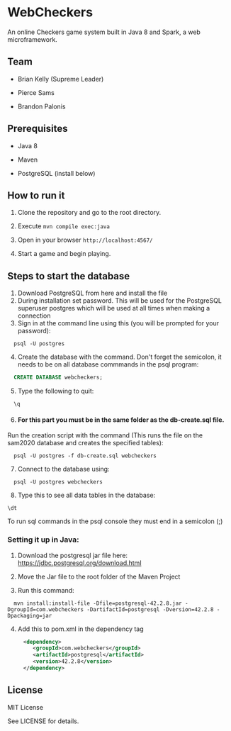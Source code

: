 # WebCheckers

An online Checkers game system built in Java 8 and Spark, a web
microframework.

## Team
- Brian Kelly (Supreme Leader)

- Pierce Sams

- Brandon Palonis


## Prerequisites

- Java 8

- Maven

- PostgreSQL (install below)


## How to run it

1. Clone the repository and go to the root directory.

2. Execute `mvn compile exec:java`

3. Open in your browser `http://localhost:4567/`

4. Start a game and begin playing.

## Steps to start the database
1. Download PostgreSQL from here and install the file
2. During installation set password. This will be used for the PostgreSQL superuser postgres which will be used at all times when making a connection
3. Sign in at the command line using this (you will be prompted for your password):
```
  psql -U postgres
```

4) Create the database with the command. Don't forget the semicolon, it needs to be on all database commmands in the psql program:
  ```sql
    CREATE DATABASE webcheckers;
  ```

5) Type the following to quit:
  ```
    \q
  ```

6) #### For this part you must be in the same folder as the db-create.sql file.
Run the creation script with the command (This runs the file on the sam2020 database and creates the specified tables):
```
  psql -U postgres -f db-create.sql webcheckers
```

7) Connect to the database using:
  ```
    psql -U postgres webcheckers
  ```

8) Type this to see all data tables in the database:
  ```
  \dt
  ``` 
  To run sql commands in the psql console they must end in a semicolon (;)

### Setting it up in Java:
1) Download the postgresql jar file here: https://jdbc.postgresql.org/download.html

2) Move the Jar file to the root folder of the Maven Project

3) Run this command:
```   
  mvn install:install-file -Dfile=postgresql-42.2.8.jar -DgroupId=com.webcheckers -DartifactId=postgresql -Dversion=42.2.8 -Dpackaging=jar
```

4) Add this to pom.xml in the dependency tag
```xml
     <dependency>
        <groupId>com.webcheckers</groupId>
        <artifactId>postgresql</artifactId>
        <version>42.2.8</version>
     </dependency>
```



## License
MIT License

See LICENSE for details.
